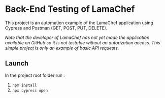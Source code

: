 # Back-End Testing of LamaChef

This project is an automation example of the LamaChef application using Cypress and Postman (GET, POST, PUT, DELETE).

*Note that the developer of LamaChef has not yet made the application available on GitHub so it is not testable without an autorization access. This simple project is only an example of basic API requests.*

## Launch

In the project root folder run :

1. `npm install`
2. `npx cypress open`
